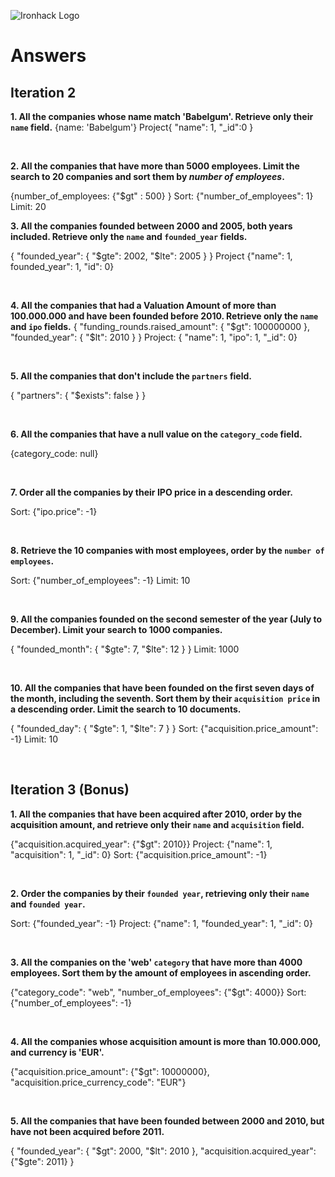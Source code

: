 ![Ironhack Logo](https://i.imgur.com/1QgrNNw.png)

# Answers

## Iteration 2

**1. All the companies whose name match 'Babelgum'. Retrieve only their `name` field.**
{name: 'Babelgum'}
Project{ "name": 1, "_id":0 }

<br>

**2. All the companies that have more than 5000 employees. Limit the search to 20 companies and sort them by *number of employees*.**

{number_of_employees: {"$gt" : 500} }
Sort: {"number_of_employees": 1}
Limit: 20
<br>

**3. All the companies founded between 2000 and 2005, both years included. Retrieve only the `name` and `founded_year` fields.**

{ "founded_year": { "$gte": 2002, "$lte": 2005 } }
Project {"name": 1, founded_year": 1, "id": 0}

<br>

**4. All the companies that had a Valuation Amount of more than 100.000.000 and have been founded before 2010. Retrieve only the `name` and `ipo` fields.**
{ "funding_rounds.raised_amount": { "$gt": 100000000 }, "founded_year": { "$lt": 2010 } }
Project: { "name": 1, "ipo": 1, "_id": 0}


<br>

**5. All the companies that don't include the `partners` field.**

{ "partners": { "$exists": false } }

<br>

**6. All the companies that have a null value on the `category_code` field.**

{category_code: null}

<br>

**7. Order all the companies by their IPO price in a descending order.**

Sort: {"ipo.price": -1}

<br>

**8. Retrieve the 10 companies with most employees, order by the `number of employees`.**

Sort: {"number_of_employees": -1}
Limit: 10

<br>

**9. All the companies founded on the second semester of the year (July to December). Limit your search to 1000 companies.**

{
  "founded_month": {
    "$gte": 7,
    "$lte": 12
  }
} 
Limit: 1000 

<br>

**10. All the companies that have been founded on the first seven days of the month, including the seventh. Sort them by their `acquisition price` in a descending order. Limit the search to 10 documents.**

{
  "founded_day": {
    "$gte": 1,
    "$lte": 7
  }
}
Sort: {"acquisition.price_amount": -1} 
Limit: 10 

<br>

## Iteration 3 (Bonus)

**1. All the companies that have been acquired after 2010, order by the acquisition amount, and retrieve only their `name` and `acquisition` field.**

{"acquisition.acquired_year": {"$gt": 2010}}
Project: {"name": 1, "acquisition": 1, "_id": 0}
Sort: {"acquisition.price_amount": -1}

<br>

**2. Order the companies by their `founded year`, retrieving only their `name` and `founded year`.**

Sort: {"founded_year": -1}
Project: {"name": 1, "founded_year": 1, "_id": 0}

<br>

**3. All the companies on the 'web' `category` that have more than 4000 employees. Sort them by the amount of employees in ascending order.**

{"category_code": "web", "number_of_employees": {"$gt": 4000}}
Sort: {"number_of_employees": -1} 

<br>

**4. All the companies whose acquisition amount is more than 10.000.000, and currency is 'EUR'.**

{"acquisition.price_amount": {"$gt": 10000000}, "acquisition.price_currency_code": "EUR"}

<br>

**5. All the companies that have been founded between 2000 and 2010, but have not been acquired before 2011.**

{ "founded_year": { "$gt": 2000, "$lt": 2010 }, "acquisition.acquired_year": {"$gte": 2011} }

<br>
